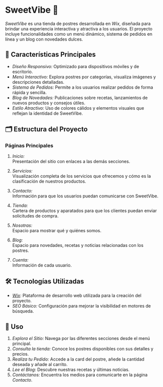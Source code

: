 # SweetVibe 🍰  

*SweetVibe* es una tienda de postres desarrollada en *Wix*, diseñada para brindar una experiencia interactiva y atractiva a los usuarios. El proyecto incluye funcionalidades como un menú dinámico, sistema de pedidos en línea y un blog con novedades dulces.  

## 🚀 Características Principales  

- *Diseño Responsivo:* Optimizado para dispositivos móviles y de escritorio.  
- *Menú Interactivo:* Explora postres por categorías, visualiza imágenes y descripciones detalladas.  
- *Sistema de Pedidos:* Permite a los usuarios realizar pedidos de forma rápida y sencilla.  
- *Blog de Novedades:* Publicaciones sobre recetas, lanzamientos de nuevos productos y consejos útiles.  
- *Estilo Atractivo:* Uso de colores cálidos y elementos visuales que reflejan la identidad de SweetVibe.  

## 🗂️ Estructura del Proyecto  

### Páginas Principales  
1. *Inicio:*  
   Presentación del sitio con enlaces a las demás secciones.  

2. *Servicios:*  
   Visualización completa de los servicios que ofrecemos y cómo es la clasificación de nuestros productos.

3. *Contacto:*  
   Información para que los usuarios puedan comunicarse con SweetVibe.

4. *Tienda:*  
    Cartera de productos y aparatados para que los clientes puedan enviar solicitudes de compra.

5. *Nosotras:*  
   Espacio para mostrar qué y quiénes somos.

6. *Blog:*  
   Espacio para novedades, recetas y noticias relacionadas con los postres.  

7. *Cuenta:*  
   Información de cada usuario.


## 🛠️ Tecnologías Utilizadas  

- *[Wix](https://josnaquichenaquich.wixsite.com/sweetvibe):* Plataforma de desarrollo web utilizada para la creación del proyecto.  
- *SEO Básico:* Configuración para mejorar la visibilidad en motores de búsqueda.  

## 📖 Uso  

1. *Explora el Sitio:* Navega por las diferentes secciones desde el menú principal.  
2. *Consulta la tienda:* Conoce los postres disponibles con sus detalles y precios.  
3. *Realiza tu Pedido:* Accede a la card del postre, añede la cantidad deseada y añade al carrito.  
4. *Lee el Blog:* Descubre nuestras recetas y últimas noticias.  
5. *Contáctanos:* Encuentra los medios para comunicarte en la página *Contacto*.
